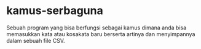 # kamus-serbaguna
Sebuah program yang bisa berfungsi sebagai kamus dimana anda bisa memasukkan kata atau kosakata baru berserta artinya dan menyimpannya dalam sebuah file CSV. 

